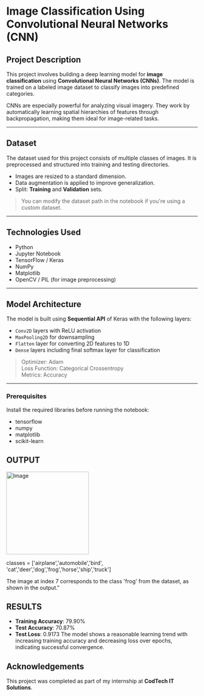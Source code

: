 #  Image Classification Using Convolutional Neural Networks (CNN)

##  Project Description

This project involves building a deep learning model for **image classification** using **Convolutional Neural Networks (CNNs)**. The model is trained on a labeled image dataset to classify images into predefined categories.

CNNs are especially powerful for analyzing visual imagery. They work by automatically learning spatial hierarchies of features through backpropagation, making them ideal for image-related tasks.

---

##  Dataset

The dataset used for this project consists of multiple classes of images. It is preprocessed and structured into training and testing directories.

- Images are resized to a standard dimension.
- Data augmentation is applied to improve generalization.
- Split: **Training** and **Validation** sets.

> You can modify the dataset path in the notebook if you're using a custom dataset.

---

##  Technologies Used

- Python
- Jupyter Notebook
- TensorFlow / Keras
- NumPy
- Matplotlib
- OpenCV / PIL (for image preprocessing)

---

##  Model Architecture

The model is built using **Sequential API** of Keras with the following layers:

- `Conv2D` layers with ReLU activation
- `MaxPooling2D` for downsampling
- `Flatten` layer for converting 2D features to 1D
- `Dense` layers including final softmax layer for classification

> Optimizer: Adam  
> Loss Function: Categorical Crossentropy  
> Metrics: Accuracy

---

###  Prerequisites

Install the required libraries before running the notebook:
* tensorflow
* numpy
* matplotlib
* scikit-learn

## OUTPUT
<img width="217" alt="Image" src="https://github.com/user-attachments/assets/7d2eb034-aefb-4d2c-95a1-b2e5fc82aac4" />

classes = ['airplane','automobile','bird', 'cat','deer','dog','frog','horse','ship','truck']

The image at index 7 corresponds to the class 'frog' from the dataset, as shown in the output."

##  RESULTS

-  **Training Accuracy**: 79.90%
-  **Test Accuracy**: 70.87%
-  **Test Loss**: 0.9173
The model shows a reasonable learning trend with increasing training accuracy and decreasing loss over epochs, indicating successful convergence.

##  Acknowledgements

This project was completed as part of my internship at **CodTech IT Solutions**.




